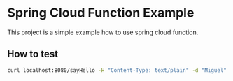 # Spring Cloud Function Example

This project is a simple example how to use spring cloud function.

## How to test

```bash
curl localhost:8080/sayHello -H "Content-Type: text/plain" -d "Miguel"
```